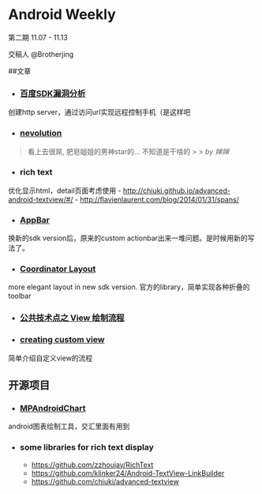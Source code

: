 # Android Weekly 
第二期 11.07 - 11.13

交稿人 @Brotherjing

##文章

- ### [百度SDK漏洞分析](http://drops.wooyun.org/papers/10061)
创建http server，通过访问url实现远程控制手机（是这样吧

- ### [nevolution](https://github.com/oasisfeng/nevolution)
> 看上去很屌, 肥皂姐姐的男神star的... 不知道是干啥的
    >
    > *by 婶婶*

- ### rich text
优化显示html，detail页面考虑使用
    - http://chiuki.github.io/advanced-android-textview/#/
    - http://flavienlaurent.com/blog/2014/01/31/spans/


- ### [AppBar](https://blog.stylingandroid.com/appbar-part-1/)
换新的sdk version后，原来的custom actionbar出来一堆问题。是时候用新的写法了。

- ### [Coordinator Layout](http://saulmm.github.io/mastering-coordinator/)
more elegant layout in new sdk version. 官方的library，简单实现各种折叠的toolbar

- ### [公共技术点之 View 绘制流程](http://a.codekk.com/detail/Android/lightSky/%E5%85%AC%E5%85%B1%E6%8A%80%E6%9C%AF%E7%82%B9%E4%B9%8B%20View%20%E7%BB%98%E5%88%B6%E6%B5%81%E7%A8%8B)

- ### [creating custom view](http://code.tutsplus.com/tutorials/android-sdk-creating-custom-views--mobile-14548)
简单介绍自定义view的流程

## 开源项目

- ### [MPAndroidChart](https://github.com/PhilJay/MPAndroidChart)
android图表绘制工具，交汇里面有用到

- ### some libraries for rich text display
    - https://github.com/zzhoujay/RichText
    - https://github.com/klinker24/Android-TextView-LinkBuilder
    - https://github.com/chiuki/advanced-textview